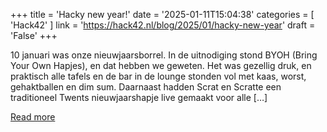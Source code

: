 +++
title = 'Hacky new year!'
date = '2025-01-11T15:04:38'
categories = [ 
 'Hack42' 
] 
link = 'https://hack42.nl/blog/2025/01/hacky-new-year'
draft = 'False'
+++

10 januari was onze nieuwjaarsborrel. In de uitnodiging stond BYOH (Bring Your Own Hapjes), en dat hebben we geweten. Het was gezellig druk, en praktisch alle tafels en de bar in de lounge stonden vol met kaas, worst, gehaktballen en dim sum. Daarnaast hadden Scrat en Scratte een traditioneel Twents nieuwjaarshapje live gemaakt voor alle [&#8230;]

[Read more](https://hack42.nl/blog/2025/01/hacky-new-year)